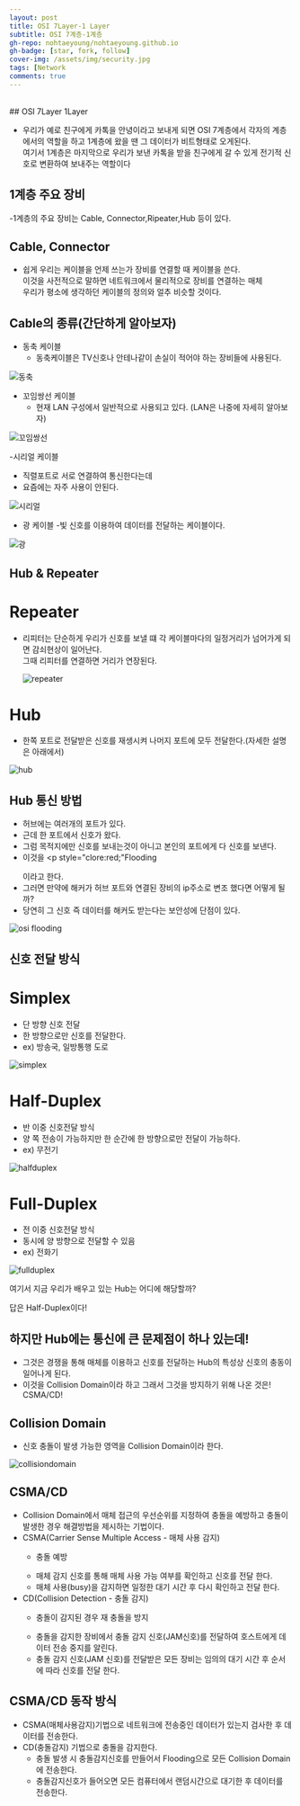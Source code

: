 ```yaml
---
layout: post
title: OSI 7Layer-1 Layer
subtitle: OSI 7계층-1계층
gh-repo: nohtaeyoung/nohtaeyoung.github.io
gh-badge: [star, fork, follow]
cover-img: /assets/img/security.jpg
tags: [Network
comments: true
---
```



<br>
## OSI 7Layer 1Layer

- 우리가 예로 친구에게 카톡을 안녕이라고 보내게 되면 OSI 7계층에서 각자의 계층에서의 역할을 하고 1계층에 왔을 땐 그 데이터가 비트형태로 오게된다.<br> 
여기서 1계층은 마지막으로 우리가 보낸 카톡을 받을 친구에게 갈 수 있게 전기적 신호로 변환하여 보내주는 역할이다

## 1계층 주요 장비
-1계층의 주요 장비는 Cable, Connector,Ripeater,Hub 등이 있다.

## Cable, Connector
- 쉽게 우리는 케이블을 언제 쓰는가 장비를 연결할 때 케이블을 쓴다.<br>
  이것을 사전적으로 말하면 네트워크에서 물리적으로 장비를 연결하는 매체<br>
  우리가 평소에 생각하던 케이블의 정의와 얼추 비슷할 것이다.

## Cable의 종류(간단하게 알아보자)
- 동축 케이블
  - 동축케이블은 TV신호나 안테나같이 손실이 적어야 하는 장비들에 사용된다.

![동축](../assets/img/동축.png)

- 꼬임쌍선 케이블
  - 현재 LAN 구성에서 일반적으로 사용되고 있다. (LAN은 나중에 자세히 알아보자)

![꼬임쌍선](../assets/img/꼬임쌍선.png)

-시리얼 케이블
  - 직렬포트로 서로 연결하여 통신한다는데
  - 요즘에는 자주 사용이 안된다.

![시리얼](../assets/img/시리얼.png)

- 광 케이블
  -빛 신호를 이용하여 데이터를 전달하는 케이블이다.
  
![광](../assets/img/광.png)
  
## Hub & Repeater
  
# Repeater
- 리피터는 단순하게 우리가 신호를 보낼 떄 각 케이블마다의 일정거리가 넘어가게 되면 감쇠현상이 일어난다.<br>
  그때 리피터를 연결하면 거리가 연장된다.
  
  ![repeater](../assets/img/repeater.png)
    
# Hub
- 한쪽 포트로 전달받은 신호를 재생시켜 나머지 포트에 모두 전달한다.(자세한 설명은 아래에서)

![hub](../assets/img/hub.png)

## Hub 통신 방법
- 허브에는 여러개의 포트가 있다.
- 근데 한 포트에서 신호가 왔다.
- 그럼 목적지에만 신호를 보내는것이 아니고 본인의 포트에게 다 신호를 보낸다.
- 이것을 <p style="clore:red;"Flooding</p> 이라고 한다.
- 그러면 만약에 해커가 허브 포트와 연결된 장비의 ip주소로 변조 했다면 어떻게 될까?
- 당연히 그 신호 즉 데이터를 해커도 받는다는 보안성에 단점이 있다.

![osi flooding](../assets/img/flooding.png)

## 신호 전달 방식
# Simplex
- 단 방향 신호 전달
- 한 방향으로만 신호를 전달한다.
- ex) 방송국, 일방통행 도로

![simplex](../assets/img/simplex.png)

# Half-Duplex
- 반 이중 신호전달 방식
- 양 쪽 전송이 가능하지만 한 순간에 한 방향으로만 전달이 가능하다.
- ex) 무전기

![halfduplex](../assets/img/halfduplex.png)

# Full-Duplex
- 전 이중 신호전달 방식
- 동시에 양 방향으로 전달할 수 있음
- ex) 전화기

![fullduplex](../assets/img/fullduplex.png)

여기서 지금 우리가 배우고 있는 Hub는 어디에 해당할까?

답은 Half-Duplex이다!

## 하지만 Hub에는 통신에 큰 문제점이 하나 있는데!
- 그것은 경쟁을 통해 매체를 이용하고 신호를 전달하는 Hub의 특성상 신호의 충동이 일어나게 된다.
- 이것을 Collision Domain이라 하고 그래서 그것을 방지하기 위해 나온 것은! CSMA/CD!

## Collision Domain
- <p style="clore:red;">신호 충돌이 발생 가능한 영역을 Collision Domain이라 한다.</P>

![collisiondomain](../assets/img/collisiondomain.png)

## CSMA/CD
- Collision Domain에서 매체 접근의 우선순위를 지정하여 충돌을 예방하고 충돌이 발생한 경우 해결방법을
제시하는 기법이다.
- CSMA(Carrier Sense Multiple Access - 매체 사용 감지)
  -  <p style="clore:red;">충돌 예방</p>
  -  매체 감지 신호를 통해 매체 사용 가능 여부를 확인하고 신호를 전달 한다.
  -  매체 사용(busy)을 감지하면 일정한 대기 시간 후 다시 확인하고 전달 한다.
- CD(Collision Detection - 충돌 감지)
  -  <p style="clore:red;">충돌이 감지된 경우 재 충돌을 방지</p>
  -  충돌을 감지한 장비에서 충돌 감지 신호(JAM신호)를 전달하여 호스트에게 데이터 전송 중지를 알린다.
  -  충돌 감지 신호(JAM 신호)를 전달받은 모든 장비는 임의의 대기 시간 후 순서에 따라 신호를 전달 한다.

##  CSMA/CD 동작 방식
- CSMA(매체사용감지)기법으로 네트워크에 전송중인 데이터가 있는지 검사한 후 데이터를 전송한다.
- CD(충돌감지) 기법으로 충돌을 감지한다.
  - 충돌 발생 시 충돌감지신호를 만들어서 Flooding으로 모든 Collision Domain에 전송한다.
  - 충돌감지신호가 들어오면 모든 컴퓨터에서 랜덤시간으로 대기한 후 데이터를 전송한다.
 
<script src="https://giscus.app/client.js"
        data-repo="nohtaeyoung/nohtaeyoung.github.io"
        data-repo-id="R_kgDOHixriA"
        data-category="General"
        data-category-id="DIC_kwDOHixriM4CQSxP"
        data-mapping="pathname"
        data-reactions-enabled="1"
        data-emit-metadata="0"
        data-input-position="top"
        data-theme="light"
        data-lang="ko"
        crossorigin="anonymous"
        async>
</script>
